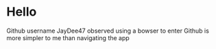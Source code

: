 # Hello
Github username JayDee47
observed using a bowser to enter Github is more simpler to me than navigating the app
